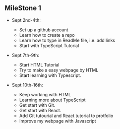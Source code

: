 ## MileStone 1
* Sept 2nd-4th:
   * Set up a github account
   * Learn how to create a repo
   * Learn how to type in ReadMe file, i.e. add links
   * Start with TypeScript Tutorial
 
* Sept 7th-9th:
   * Start HTML Tutorial
   * Try to make a easy webpage by HTML
   * Start learning with Typescript.
* Sept 10th-16th:
   * Keep working with HTML
   * Learning more about TypeScript
   * Get start with Git.
   * Get start with React.
   * Add Git tutourial and React tutorial to protfolio
   * Improve my webpage with Javascript
